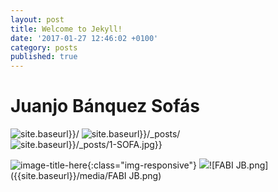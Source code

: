```yaml
---
layout: post
title: Welcome to Jekyll!
date: '2017-01-27 12:46:02 +0100'
category: posts
published: true
---
```


# Juanjo Bánquez Sofás

![site.baseurl}}/]({{site.baseurl}}/)
![site.baseurl}}/_posts/]({{site.baseurl}}/_posts/)
![site.baseurl}}/_posts/1-SOFA.jpg}}]({{site.baseurl}}/_posts/1-SOFA.jpg)

![image-title-here](/1-SOFA.jpg){:class="img-responsive"}
![]({{site.baseurl}}/media/FABI%20JB.png)![FABI JB.png]({{site.baseurl}}/media/FABI JB.png)